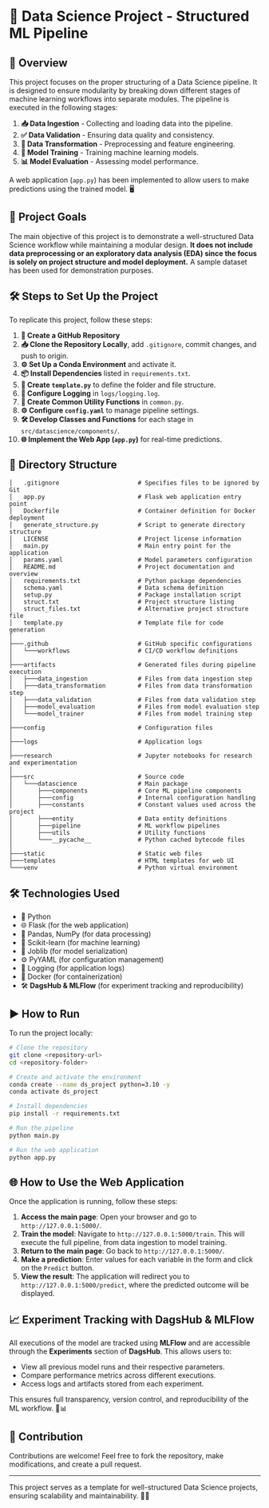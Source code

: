 # 🚀 Data Science Project - Structured ML Pipeline

## 📌 Overview
This project focuses on the proper structuring of a Data Science pipeline. It is designed to ensure modularity by breaking down different stages of machine learning workflows into separate modules. The pipeline is executed in the following stages:

1. **📥 Data Ingestion** - Collecting and loading data into the pipeline.
2. **✅ Data Validation** - Ensuring data quality and consistency.
3. **🔄 Data Transformation** - Preprocessing and feature engineering.
4. **🤖 Model Training** - Training machine learning models.
5. **📊 Model Evaluation** - Assessing model performance.

A web application (`app.py`) has been implemented to allow users to make predictions using the trained model. 🖥️

## 🎯 Project Goals
The main objective of this project is to demonstrate a well-structured Data Science workflow while maintaining a modular design. **It does not include data preprocessing or an exploratory data analysis (EDA) since the focus is solely on project structure and model deployment.** A sample dataset has been used for demonstration purposes.

## 🛠️ Steps to Set Up the Project
To replicate this project, follow these steps:

1. **📂 Create a GitHub Repository**
2. **📥 Clone the Repository Locally**, add `.gitignore`, commit changes, and push to origin.
3. **⚙️ Set Up a Conda Environment** and activate it.
4. **📦 Install Dependencies** listed in `requirements.txt`.
5. **📝 Create `template.py`** to define the folder and file structure.
6. **📜 Configure Logging** in `logs/logging.log`.
7. **🔧 Create Common Utility Functions** in `common.py`.
8. **⚙️ Configure `config.yaml`** to manage pipeline settings.
9. **🛠️ Develop Classes and Functions** for each stage in `src/datascience/components/`.
10. **🌐 Implement the Web App (`app.py`)** for real-time predictions.

## 📁 Directory Structure
```
│   .gitignore                      # Specifies files to be ignored by Git
│   app.py                          # Flask web application entry point
│   Dockerfile                      # Container definition for Docker deployment
│   generate_structure.py           # Script to generate directory structure
│   LICENSE                         # Project license information
│   main.py                         # Main entry point for the application
│   params.yaml                     # Model parameters configuration
│   README.md                       # Project documentation and overview
│   requirements.txt                # Python package dependencies
│   schema.yaml                     # Data schema definition
│   setup.py                        # Package installation script
│   struct.txt                      # Project structure listing
│   struct_files.txt                # Alternative project structure file
│   template.py                     # Template file for code generation
│
├───.github                         # GitHub specific configurations
│   └───workflows                   # CI/CD workflow definitions
│
├───artifacts                       # Generated files during pipeline execution
│   ├───data_ingestion              # Files from data ingestion step
│   ├───data_transformation         # Files from data transformation step
│   ├───data_validation             # Files from data validation step
│   ├───model_evaluation            # Files from model evaluation step
│   └───model_trainer               # Files from model training step
│
├───config                          # Configuration files
│
├───logs                            # Application logs
│
├───research                        # Jupyter notebooks for research and experimentation
│
├───src                             # Source code
│   └───datascience                 # Main package
│       ├───components              # Core ML pipeline components
│       ├───config                  # Internal configuration handling
│       ├───constants               # Constant values used across the project
│       ├───entity                  # Data entity definitions
│       ├───pipeline                # ML workflow pipelines
│       ├───utils                   # Utility functions
│       └───__pycache__             # Python cached bytecode files
│
├───static                          # Static web files
├───templates                       # HTML templates for web UI
└───venv                            # Python virtual environment
```

## 🛠️ Technologies Used
- 🐍 Python
- 🌐 Flask (for the web application)
- 🧮 Pandas, NumPy (for data processing)
- 🤖 Scikit-learn (for machine learning)
- 💾 Joblib (for model serialization)
- ⚙️ PyYAML (for configuration management)
- 📜 Logging (for application logs)
- 🐳 Docker (for containerization)
- 🛠️ **DagsHub & MLFlow** (for experiment tracking and reproducibility)

## ▶️ How to Run
To run the project locally:

```bash
# Clone the repository
git clone <repository-url>
cd <repository-folder>

# Create and activate the environment
conda create --name ds_project python=3.10 -y
conda activate ds_project

# Install dependencies
pip install -r requirements.txt

# Run the pipeline
python main.py

# Run the web application
python app.py
```

## 🌐 How to Use the Web Application
Once the application is running, follow these steps:

1. **Access the main page**: Open your browser and go to `http://127.0.0.1:5000/`.
2. **Train the model**: Navigate to `http://127.0.0.1:5000/train`. This will execute the full pipeline, from data ingestion to model training.
3. **Return to the main page**: Go back to `http://127.0.0.1:5000/`.
4. **Make a prediction**: Enter values for each variable in the form and click on the `Predict` button.
5. **View the result**: The application will redirect you to `http://127.0.0.1:5000/predict`, where the predicted outcome will be displayed.

## 📈 Experiment Tracking with DagsHub & MLFlow
All executions of the model are tracked using **MLFlow** and are accessible through the **Experiments** section of **DagsHub**. This allows users to:
- View all previous model runs and their respective parameters.
- Compare performance metrics across different executions.
- Access logs and artifacts stored from each experiment.

This ensures full transparency, version control, and reproducibility of the ML workflow. 🚀📊

## 🤝 Contribution
Contributions are welcome! Feel free to fork the repository, make modifications, and create a pull request.

---

This project serves as a template for well-structured Data Science projects, ensuring scalability and maintainability. 🚀✨

